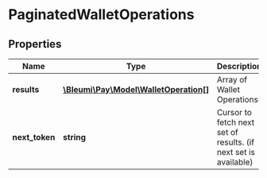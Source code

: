 # PaginatedWalletOperations

## Properties

Name | Type | Description | Notes
------------ | ------------- | ------------- | -------------
**results** | [**\Bleumi\Pay\Model\WalletOperation[]**](WalletOperation.md) | Array of Wallet Operations |  
**next_token** | **string** | Cursor to fetch next set of results. (if next set is available) |
